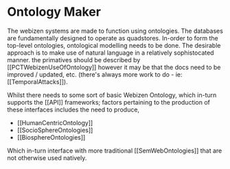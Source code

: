 # Ontology Maker

The webizen systems are made to function using ontologies.  The databases are fundamentally designed to operate as quadstores.  In-order to form the top-level ontologies, ontological modelling needs to be done.  The desirable approach is to make use of natural language in a relatively sophistocated manner. the primatives should be described by [[PCTWebizenUseOfOntology]] however it may be that the docs need to be improved / updated, etc.  (there's always more work to do - ie: [[TemporalAttacks]]). 

Whilst there needs to some sort of basic Webizen Ontology, which in-turn supports the [[API]] frameworks; factors pertaining to the production of these interfaces includes the need to produce,
 
- [[HumanCentricOntology]]
- [[SocioSphereOntologies]]
- [[BiosphereOntologies]]

Which in-turn interface with more traditional [[SemWebOntologies]] that are not otherwise used natively. 



